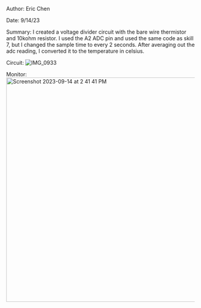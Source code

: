 Author: Eric Chen

Date: 9/14/23

Summary: I created a voltage divider circuit with the bare wire thermistor and 10kohm resistor. I used the A2 ADC pin and used the same 
code as skill 7, but I changed the sample time to every 2 seconds. After averaging out the adc reading, I converted it to
the temperature in celsius. 

Circuit: 
![IMG_0933](https://github.com/BU-EC444/Chen-Eric/assets/98416392/f5084791-9fa8-4c95-bc5d-79b53f83c715)

Monitor:
<img width="598" alt="Screenshot 2023-09-14 at 2 41 41 PM" src="https://github.com/BU-EC444/Chen-Eric/assets/98416392/439830cd-47c4-4f2c-8119-983c38c4273a">


